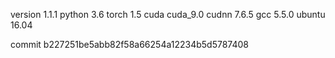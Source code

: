 version 1.1.1
python 3.6
torch 1.5
cuda cuda_9.0
cudnn 7.6.5
gcc 5.5.0
ubuntu 16.04

commit b227251be5abb82f58a66254a12234b5d5787408